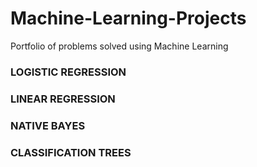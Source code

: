 # Machine-Learning-Projects
Portfolio of problems solved using Machine Learning


### LOGISTIC REGRESSION



### LINEAR REGRESSION



### NATIVE BAYES


### CLASSIFICATION TREES


